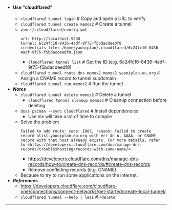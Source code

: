 - #### Use "cloudflared" 
    - `cloudflared tunnel login` # Copy and open a URL to verify
    - `cloudflared tunnel create memos2` # Create a tunnel
    - `vim ~/.cloudflared/config.yml`
      ```
      url: http://localhost:5230
      tunnel: 6c24fc10-8436-4adf-9f75-f5bdacdeedf8
      credentials-file: /home/yaoniplan/.cloudflared/6c24fc10-8436-4adf-9f75-f5bdacdeedf8.json
      ```
        - `cloudflared tunnel list` # Get the ID (e.g. 6c24fc10-8436-4adf-9f75-f5bdacdeedf8)
    - `cloudflared tunnel route dns memos2 memos2.yaoniplan.eu.org` # Assign a CNAME record to tunnel subdomain
    - `cloudflared tunnel run memos2` # Run the tunnel
- ***Notes***
    - `cloudflared tunnel delete memos2` # Delete a tunnel
        - `cloudflared tunnel cleanup memos2` # Cleanup connection before deleting
    - `doas pacman --sync cloudflared` # Install dependencies
        - Use nix will take a lot of time to compile
    - Solve the problem
      ```
      Failed to add route: code: 1003, reason: Failed to create record alist.yaoniplan.eu.org with err An A, AAAA, or CNAME record with that host already exists. For more details, refer to <https://developers.cloudflare.com/dns/manage-dns-records/troubleshooting/records-with-same-name/>.
      ```
        - https://developers.cloudflare.com/dns/manage-dns-records/how-to/create-dns-records/#create-dns-records
        - Remove conflicting records (e.g. CNAME)
    - Because to try to run some applications on the internet.
- ***References***
    - https://developers.cloudflare.com/cloudflare-one/connections/connect-networks/get-started/create-local-tunnel/
    - `cloudflared tunnel --help | less` # `/delete`
- ---
